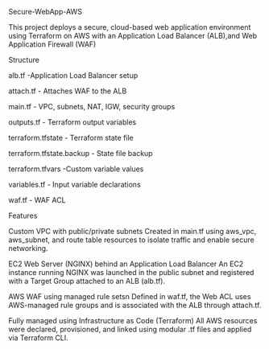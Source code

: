  Secure-WebApp-AWS

This project deploys a secure, cloud-based web application environment using Terraform on AWS with an Application Load Balancer (ALB),and Web Application Firewall (WAF)

Structure

alb.tf -Application Load Balancer setup

attach.tf - Attaches WAF to the ALB

main.tf - VPC, subnets, NAT, IGW, security groups

outputs.tf - Terraform output variables

terraform.tfstate - Terraform state file 

terraform.tfstate.backup - State file backup

terraform.tfvars -Custom variable values

variables.tf - Input variable declarations

waf.tf - WAF ACL 

 Features

Custom VPC with public/private subnets
Created in main.tf using aws_vpc, aws_subnet, and route table resources to isolate traffic and enable secure networking.

EC2 Web Server (NGINX) behind an Application Load Balancer
An EC2 instance running NGINX was launched in the public subnet and registered with a Target Group attached to an ALB (alb.tf).

AWS WAF using managed rule setsn
Defined in waf.tf, the Web ACL uses AWS-managed rule groups and is associated with the ALB through attach.tf.

Fully managed using Infrastructure as Code (Terraform)
All AWS resources were declared, provisioned, and linked using modular .tf files and applied via Terraform CLI.

